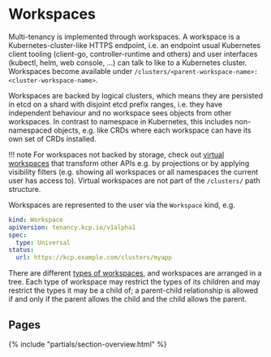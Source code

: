 # Workspaces

Multi-tenancy is implemented through workspaces. A workspace is a Kubernetes-cluster-like
HTTPS endpoint, i.e. an endpoint usual Kubernetes client tooling (client-go, controller-runtime
and others) and user interfaces (kubectl, helm, web console, ...) can talk to like to a
Kubernetes cluster. Workspaces become available under
`/clusters/<parent-workspace-name>:<cluster-workspace-name>`.

Workspaces are backed by logical clusters, which means they are persisted in etcd on a shard
with disjoint etcd prefix ranges, i.e. they have independent behaviour and no workspace
sees objects from other workspaces. In contrast to namespace in Kubernetes, this includes
non-namespaced objects, e.g. like CRDs where each workspace can have its own set of CRDs installed.

!!! note
    For workspaces not backed by storage, check out [virtual workspaces](./virtual-workspaces.md)
    that transform other APIs e.g. by projections or by applying visibility filters
    (e.g. showing all workspaces or all namespaces the current user has access to).
    Virtual workspaces are not part of the `/clusters/` path structure.

Workspaces are represented to the user via the `Workspace` kind, e.g.

```yaml
kind: Workspace
apiVersion: tenancy.kcp.io/v1alpha1
spec:
  type: Universal
status:
  url: https://kcp.example.com/clusters/myapp
```

There are different [types of workspaces](./workspace-types.md), and workspaces are arranged
in a tree.  Each type of workspace may restrict the types of its
children and may restrict the types it may be a child of; a
parent-child relationship is allowed if and only if the parent allows
the child and the child allows the parent.

## Pages

{% include "partials/section-overview.html" %}
